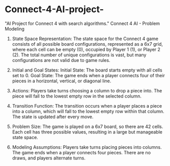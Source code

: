 # Connect-4-AI-project-
"AI Project for Connect 4 with search algorithms."
Connect 4 AI - Problem Modeling
1. State Space Representation:
The state space for the Connect 4 game consists of all possible board configurations, represented as a 6x7 grid, where each cell can be empty (0), occupied by Player 1 (1), or Player 2 (2). The total number of unique configurations is vast, but many configurations are not valid due to game rules.

2. Initial and Goal States:
Initial State: The board starts empty with all cells set to 0.
Goal State: The game ends when a player connects four of their pieces in a horizontal, vertical, or diagonal line.
3. Actions:
Players take turns choosing a column to drop a piece into. The piece will fall to the lowest empty row in the selected column.

4. Transition Function:
The transition occurs when a player places a piece into a column, which will fall to the lowest empty row within that column. The state is updated after every move.

5. Problem Size:
The game is played on a 6x7 board, so there are 42 cells. Each cell has three possible values, resulting in a large but manageable state space.

6. Modeling Assumptions:
Players take turns placing pieces into columns.
The game ends when a player connects four pieces.
There are no draws, and players alternate turns.

